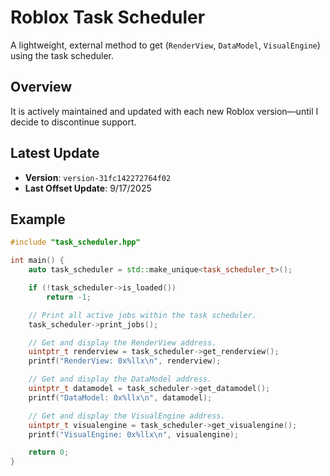 # Roblox Task Scheduler

A lightweight, external method to get (`RenderView`, `DataModel`, `VisualEngine`) using the task scheduler.

## Overview

It is actively maintained and updated with each new Roblox version—until I decide to discontinue support.

## Latest Update
- **Version**: `version-31fc142272764f02`
- **Last Offset Update**: 9/17/2025

## Example
```cpp
#include "task_scheduler.hpp"

int main() {
    auto task_scheduler = std::make_unique<task_scheduler_t>();

    if (!task_scheduler->is_loaded())
        return -1;

    // Print all active jobs within the task scheduler.
    task_scheduler->print_jobs();

    // Get and display the RenderView address.
    uintptr_t renderview = task_scheduler->get_renderview();
    printf("RenderView: 0x%llx\n", renderview);

    // Get and display the DataModel address.
    uintptr_t datamodel = task_scheduler->get_datamodel();
    printf("DataModel: 0x%llx\n", datamodel);

    // Get and display the VisualEngine address.
    uintptr_t visualengine = task_scheduler->get_visualengine();
    printf("VisualEngine: 0x%llx\n", visualengine);

    return 0;
}
